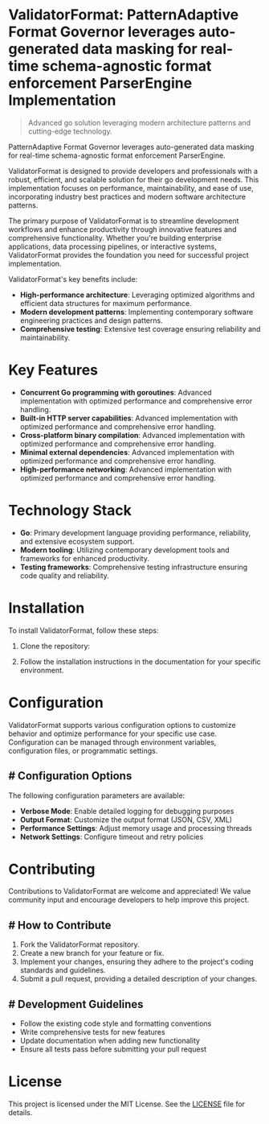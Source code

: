 <!-- fallback_ValidatorFormat_20250804233233_12663 -->

# ValidatorFormat: PatternAdaptive Format Governor leverages auto-generated data masking for real-time schema-agnostic format enforcement ParserEngine Implementation
> Advanced go solution leveraging modern architecture patterns and cutting-edge technology.

PatternAdaptive Format Governor leverages auto-generated data masking for real-time schema-agnostic format enforcement ParserEngine.

ValidatorFormat is designed to provide developers and professionals with a robust, efficient, and scalable solution for their go development needs. This implementation focuses on performance, maintainability, and ease of use, incorporating industry best practices and modern software architecture patterns.

The primary purpose of ValidatorFormat is to streamline development workflows and enhance productivity through innovative features and comprehensive functionality. Whether you're building enterprise applications, data processing pipelines, or interactive systems, ValidatorFormat provides the foundation you need for successful project implementation.

ValidatorFormat's key benefits include:

* **High-performance architecture**: Leveraging optimized algorithms and efficient data structures for maximum performance.
* **Modern development patterns**: Implementing contemporary software engineering practices and design patterns.
* **Comprehensive testing**: Extensive test coverage ensuring reliability and maintainability.

# Key Features

* **Concurrent Go programming with goroutines**: Advanced implementation with optimized performance and comprehensive error handling.
* **Built-in HTTP server capabilities**: Advanced implementation with optimized performance and comprehensive error handling.
* **Cross-platform binary compilation**: Advanced implementation with optimized performance and comprehensive error handling.
* **Minimal external dependencies**: Advanced implementation with optimized performance and comprehensive error handling.
* **High-performance networking**: Advanced implementation with optimized performance and comprehensive error handling.

# Technology Stack

* **Go**: Primary development language providing performance, reliability, and extensive ecosystem support.
* **Modern tooling**: Utilizing contemporary development tools and frameworks for enhanced productivity.
* **Testing frameworks**: Comprehensive testing infrastructure ensuring code quality and reliability.

# Installation

To install ValidatorFormat, follow these steps:

1. Clone the repository:


2. Follow the installation instructions in the documentation for your specific environment.

# Configuration

ValidatorFormat supports various configuration options to customize behavior and optimize performance for your specific use case. Configuration can be managed through environment variables, configuration files, or programmatic settings.

## # Configuration Options

The following configuration parameters are available:

* **Verbose Mode**: Enable detailed logging for debugging purposes
* **Output Format**: Customize the output format (JSON, CSV, XML)
* **Performance Settings**: Adjust memory usage and processing threads
* **Network Settings**: Configure timeout and retry policies

# Contributing

Contributions to ValidatorFormat are welcome and appreciated! We value community input and encourage developers to help improve this project.

## # How to Contribute

1. Fork the ValidatorFormat repository.
2. Create a new branch for your feature or fix.
3. Implement your changes, ensuring they adhere to the project's coding standards and guidelines.
4. Submit a pull request, providing a detailed description of your changes.

## # Development Guidelines

* Follow the existing code style and formatting conventions
* Write comprehensive tests for new features
* Update documentation when adding new functionality
* Ensure all tests pass before submitting your pull request

# License

This project is licensed under the MIT License. See the [LICENSE](https://github.com/coralnws/ValidatorFormat/blob/main/LICENSE) file for details.
